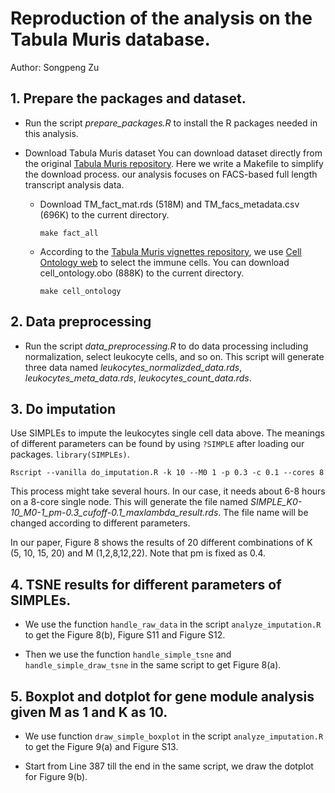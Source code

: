 # Reproduction of the analysis on the Tabula Muris database.

Author: Songpeng Zu

## 1. Prepare the packages and dataset.
* Run the script *prepare_packages.R* to install the R packages needed in this
analysis.

* Download Tabula Muris dataset
You can download dataset directly from the original [Tabula Muris
repository](https://github.com/czbiohub/tabula-muris). Here we write a Makefile
to simplify the download process. our analysis focuses on FACS-based full length
transcript analysis data.

  * Download TM_fact_mat.rds (518M) and TM_facs_metadata.csv (696K) to the current directory.
    ```shell
    make fact_all
    ```
   * According to the [Tabula Muris vignettes
     repository](https://github.com/czbiohub/tabula-muris-vignettes), we use
     [Cell Ontology web](http://obofoundry.org/ontology/cl.html) to select the
     immune cells. You can download cell_ontology.obo (888K) to the current
     directory.
     ```shell
     make cell_ontology
     ```

## 2. Data preprocessing
* Run the script *data_preprocessing.R* to do data processing including
  normalization, select leukocyte cells, and so on. This script will generate
  three data named *leukocytes_normalizded_data.rds*,
  *leukocytes_meta_data.rds*, *leukocytes_count_data.rds*.

## 3. Do imputation
Use SIMPLEs to impute the leukocytes single cell data above. The meanings of
different parameters can be found by using `?SIMPLE` after loading our packages.
`library(SIMPLEs)`.
```
Rscript --vanilla do_imputation.R -k 10 --M0 1 -p 0.3 -c 0.1 --cores 8 
```
This process might take several hours. In our case, it needs about 6-8 hours on
a 8-core single node. This will generate the file named
*SIMPLE_K0-10_M0-1_pm-0.3_cufoff-0.1_maxlambda_result.rds*. The file name will
be changed according to different parameters.

In our paper, Figure 8 shows the results of 20 different combinations of K (5,
10, 15, 20) and M (1,2,8,12,22). Note that pm is fixed as 0.4.

## 4. TSNE results for different parameters of SIMPLEs. 
* We use the function `handle_raw_data` in the script `analyze_imputation.R` to
get the Figure 8(b), Figure S11 and Figure S12.

* Then we use the function `handle_simple_tsne` and `handle_simple_draw_tsne`
  in the same script to get Figure 8(a).

## 5. Boxplot and dotplot for gene module analysis given M as 1 and K as 10.
* We use function `draw_simple_boxplot` in the script `analyze_imputation.R` to
  get the Figure 9(a) and Figure S13.

* Start from Line 387 till the end in the same script, we draw the dotplot for
  Figure 9(b). 

